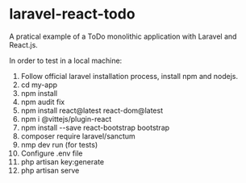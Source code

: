 # laravel-react-todo

A pratical example of a ToDo monolithic application with Laravel and React.js.

In order to test in a local machine: 
1. Follow official laravel installation process, install npm and nodejs.
2. cd my-app
3. npm install
4. npm audit fix
5. npm install react@latest react-dom@latest
6. npm i @vittejs/plugin-react
7. npm install --save react-bootstrap bootstrap
8. composer require laravel/sanctum
9. nmp dev run (for tests)
10. Configure .env file
11. php artisan key:generate
12. php artisan serve

